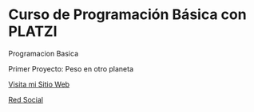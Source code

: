 # Curso de Programación Básica con PLATZI
Programacion Basica 
  
  Primer Proyecto: Peso en otro planeta


[Visita mi Sitio Web](https://sites.google.com/view/lyddonbeni/p%C3%A1gina-principal?read_current=1)

[Red Social](https://www.facebook.com/lyddonbeni)
